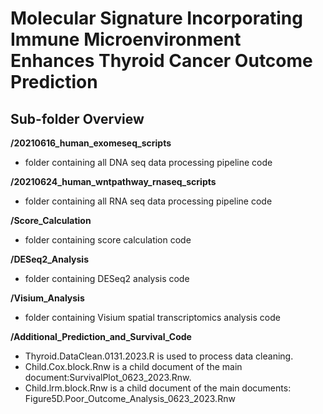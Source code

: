 # Molecular Signature Incorporating Immune Microenvironment Enhances Thyroid Cancer Outcome Prediction

## Sub-folder Overview

**/20210616_human_exomeseq_scripts**
- folder containing all DNA seq data processing pipeline code

**/20210624_human_wntpathway_rnaseq_scripts**
- folder containing all RNA seq data processing pipeline code

**/Score_Calculation**
- folder containing score calculation code

**/DESeq2_Analysis**
- folder containing DESeq2 analysis code

**/Visium_Analysis**
- folder containing Visium spatial transcriptomics analysis code

**/Additional_Prediction_and_Survival_Code**
- Thyroid.DataClean.0131.2023.R is used to process data cleaning.
- Child.Cox.block.Rnw is a child document of the main document:SurvivalPlot_0623_2023.Rnw.
- Child.lrm.block.Rnw is a child document of the main documents: Figure5D.Poor_Outcome_Analysis_0623_2023.Rnw
